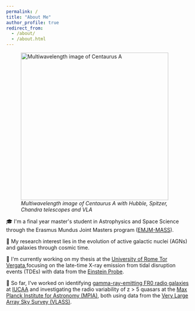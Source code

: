 ```yaml
---
permalink: /
title: "About Me"
author_profile: true
redirect_from: 
  - /about/
  - /about.html
---
```


<!-- ![Alt Text](centaurus.png) -->

<figure>
  <img src="m-pannikkote/m-pannikkote.github.io/images/centaurus.png" alt="Multiwavelength image of Centaurus A" width="400">
  <figcaption><em>Multiwavelength image of Centaurus A with Hubble, Spitzer, Chandra telescopes and VLA</em></figcaption>
</figure>


🎓 I'm a final year master's student in Astrophysics and Space Science through the Erasmus Mundus Joint Masters program ([EMJM-MASS](https://www.master-mass.eu/)).

🌌 My research interest lies in the evolution of active galactic nuclei (AGNs) and galaxies through cosmic time.

🔭 I'm currently working on my thesis at the [University of Rome Tor Vergata](https://www-en.fisica.uniroma2.it/),focusing on the late-time X-ray emission from tidal disruption events (TDEs) with data from the [Einstein Probe](https://ep.bao.ac.cn/).

💫 So far, I've worked on identifying [gamma-ray-emitting FR0 radio galaxies](https://iopscience.iop.org/article/10.3847/1538-4357/ad00b5) at [IUCAA](https://www.iucaa.in/en/) and investigating the radio variability of z > 5 quasars at the [Max Planck Institute for Astronomy (MPIA)](https://www.mpia.de/en), both using data from the [Very Large Array Sky Survey (VLASS)](https://public.nrao.edu/vlass/).

<!-- 🕵🏻‍♀️ Outside research, you can find me enjoying a good who-dun-it mystery... -->